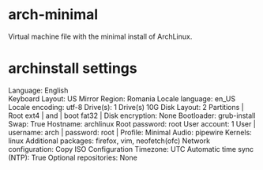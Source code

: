 # arch-minimal
Virtual machine file with the minimal install of ArchLinux.
# archinstall settings
  Language: English<br>
  Keyboard Layout: US
  Mirror Region: Romania
  Locale language: en_US
  Locale encoding: utf-8
  Drive(s): 1 Drive(s) 10G
  Disk Layout: 2 Partitions | Root ext4 | and | boot fat32 |
  Disk encryption: None
  Bootloader: grub-install
  Swap: True
  Hostname: archlinux
  Root password: root
  User account: 1 User | username: arch | password: root |
  Profile: Minimal
  Audio: pipewire
  Kernels: linux
  Additional packages: firefox, vim, neofetch(ofc)
  Network configuration: Copy ISO Configuration
  Timezone: UTC
  Automatic time sync (NTP): True
  Optional repositories: None
  
